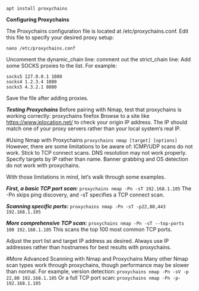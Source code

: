 ```apt install proxychains```

**Configuring Proxychains**

The Proxychains configuration file is located at /etc/proxychains.conf. Edit this file to specify your desired proxy setup:

```nano /etc/proxychains.conf```

  Uncomment the dynamic_chain line:
  comment out the strict_chain line:
  Add some SOCKS proxies to the list. For example:
  
    socks5 127.0.0.1 1080
    socks4 1.2.3.4 1080  
    socks5 4.3.2.1 8080
Save the file after adding proxies.

***Testing Proxychains***
Before pairing with Nmap, test that proxychains is working correctly:
proxychains firefox
Browse to a site like https://www.iplocation.net/ to check your origin IP address.
The IP should match one of your proxy servers rather than your local system‘s real IP.

#Using Nmap with Proxychains
```proxychains nmap [target] [options]```
However, there are some limitations to be aware of:
    ICMP/UDP scans do not work. Stick to TCP connect scans.
    DNS resolution may not work properly. Specify targets by IP rather than name.
    Banner grabbing and OS detection do not work with proxychains.

With those limitations in mind, let‘s walk through some examples.

***First, a basic TCP port scan:***
  ```proxychains nmap -Pn -sT 192.168.1.105```
    The -Pn skips ping discovery, and -sT specifies a TCP connect scan.

***Scanning specific ports:***
  ```proxychains nmap -Pn -sT -p22,80,443 192.168.1.105 ```

***More comprehensive TCP scan:***
  ```proxychains nmap -Pn -sT --top-ports 100 192.168.1.105```
    This scans the top 100 most common TCP ports.

Adjust the port list and target IP address as desired. Always use IP addresses rather than hostnames for best results with proxychains.

#More Advanced Scanning with Nmap and Proxychains
Many other Nmap scan types work through proxychains, though performance may be slower than normal.
For example, version detection:
```proxychains nmap -Pn -sV -p 22,80 192.168.1.105```
Or a full TCP port scan:
```proxychains nmap -Pn -p- 192.168.1.105```


